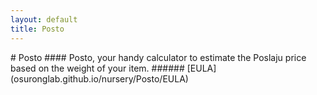 ```yaml
---
layout: default
title: Posto
---
```

<div class="page">
    # Posto
    #### Posto, your handy calculator to estimate the Poslaju price based on the weight of your item.
    ###### [EULA](osuronglab.github.io/nursery/Posto/EULA)
  </div><!-- /.page -->
